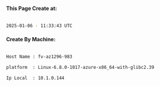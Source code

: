 
   
#### This Page Create at:

```bash

2025-01-06 - 11:33:43 UTC

```

#### Create By Machine:

```bash

Host Name : fv-az1296-983

platform  : Linux-6.8.0-1017-azure-x86_64-with-glibc2.39

Ip Local  : 10.1.0.144

```

